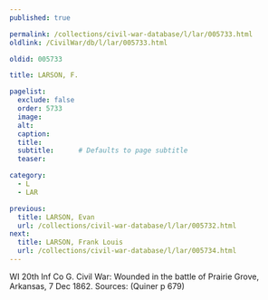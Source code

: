 ```yaml
---
published: true

permalink: /collections/civil-war-database/l/lar/005733.html
oldlink: /CivilWar/db/l/lar/005733.html

oldid: 005733

title: LARSON, F.

pagelist:
  exclude: false
  order: 5733
  image: 
  alt:
  caption:
  title:
  subtitle:      # Defaults to page subtitle
  teaser:

category: 
  - L 
  - LAR

previous:
  title: LARSON, Evan
  url: /collections/civil-war-database/l/lar/005732.html  
next:
  title: LARSON, Frank Louis
  url: /collections/civil-war-database/l/lar/005734.html   
---
```

WI 20th Inf Co G. Civil War: Wounded in the battle of Prairie Grove, Arkansas, 7 Dec 1862. Sources: (Quiner p 679)